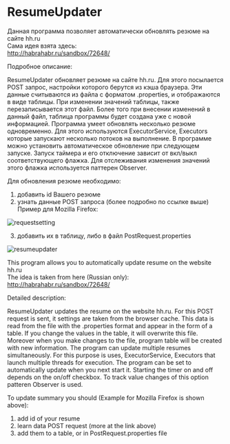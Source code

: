 # ResumeUpdater

Данная программа позволяет автоматически обновлять резюме на сайте hh.ru  
Сама идея взята здесь:   
http://habrahabr.ru/sandbox/72648/

Подробное описание:

ResumeUpdater обновляет резюме на сайте hh.ru. Для этого посылается POST запрос, настройки которого берутся из кэша браузера. Эти данные считываются из файла с форматом .properties, и отображаются в виде таблицы. При изменении значений таблицы, также перезаписывается этот файл. Более того при внесении изменений в данный файл, таблица программы будет создана уже с новой информацией. Программа умеет обновлять несколько резюме одновременно. Для этого используются ExecutorService, Executors которые запускают несколько потоков на выполнение. В программе можно установить автоматическое обновление при следующем запуске. Запуск таймера и его отключение зависит от вкл/выкл соответствующего флажка. Для отслеживания изменения значений этого флажка используется паттерен Observer.

Для обновления резюме необходимо:    
1) добавить id Вашего резюме  
2) узнать данные POST запроса (более подробно по ссылке выше)  
Пример для Mozilla Firefox:  

![requestsetting](https://cloud.githubusercontent.com/assets/13558216/11936990/f69993c2-a82a-11e5-8b2a-ce79ca8b3cf4.PNG)

3) добавить их в таблицу, либо в файл PostRequest.properties

![resumeupdater](https://cloud.githubusercontent.com/assets/13558216/11936992/f9d3ee02-a82a-11e5-8277-e21fd92609cd.PNG)



This program allows you to automatically update resume on the website hh.ru  
The idea is taken from here (Russian only):  
http://habrahabr.ru/sandbox/72648/  

Detailed description:

ResumeUpdater updates the resume on the website hh.ru. For this POST request is sent, it settings are taken from the browser cache. This data is read from the file with the  .properties format and appear in the form of a table. If you change the values in the table, it will overwrite this file. Moreover when you make changes to the file, program table will be created with new information. The program can update multiple resumes simultaneously. For this purpose is uses, ExecutorService, Executors that launch multiple threads for execution. The program can be set to automatically update when you next start it. Starting the timer on and off depends on the on/off checkbox. To track value changes of this option patteren Observer is used.

To update summary you should (Example for Mozilla Firefox is shown above):  
1) add id of your resume  
2) learn data POST request (more at the link above)  
3) add them to a table, or in PostRequest.properties file  

